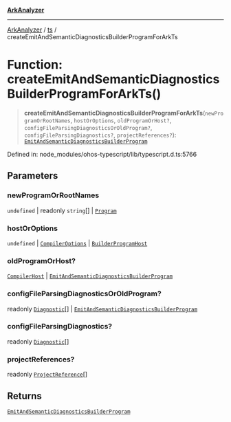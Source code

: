[**ArkAnalyzer**](../../../../README.md)

***

[ArkAnalyzer](../../../../globals.md) / [ts](../README.md) / createEmitAndSemanticDiagnosticsBuilderProgramForArkTs

# Function: createEmitAndSemanticDiagnosticsBuilderProgramForArkTs()

> **createEmitAndSemanticDiagnosticsBuilderProgramForArkTs**(`newProgramOrRootNames`, `hostOrOptions`, `oldProgramOrHost?`, `configFileParsingDiagnosticsOrOldProgram?`, `configFileParsingDiagnostics?`, `projectReferences?`): [`EmitAndSemanticDiagnosticsBuilderProgram`](../interfaces/EmitAndSemanticDiagnosticsBuilderProgram.md)

Defined in: node\_modules/ohos-typescript/lib/typescript.d.ts:5766

## Parameters

### newProgramOrRootNames

`undefined` | readonly `string`[] | [`Program`](../interfaces/Program.md)

### hostOrOptions

`undefined` | [`CompilerOptions`](../interfaces/CompilerOptions.md) | [`BuilderProgramHost`](../interfaces/BuilderProgramHost.md)

### oldProgramOrHost?

[`CompilerHost`](../interfaces/CompilerHost.md) | [`EmitAndSemanticDiagnosticsBuilderProgram`](../interfaces/EmitAndSemanticDiagnosticsBuilderProgram.md)

### configFileParsingDiagnosticsOrOldProgram?

readonly [`Diagnostic`](../interfaces/Diagnostic.md)[] | [`EmitAndSemanticDiagnosticsBuilderProgram`](../interfaces/EmitAndSemanticDiagnosticsBuilderProgram.md)

### configFileParsingDiagnostics?

readonly [`Diagnostic`](../interfaces/Diagnostic.md)[]

### projectReferences?

readonly [`ProjectReference`](../interfaces/ProjectReference.md)[]

## Returns

[`EmitAndSemanticDiagnosticsBuilderProgram`](../interfaces/EmitAndSemanticDiagnosticsBuilderProgram.md)
